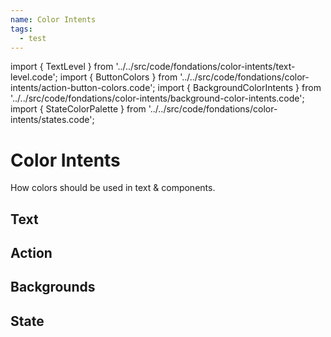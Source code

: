 ```yaml
---
name: Color Intents
tags:
  - test
---
```


<!-- CODE IMPORTS -->

import { TextLevel } from '../../src/code/fondations/color-intents/text-level.code';
import { ButtonColors } from '../../src/code/fondations/color-intents/action-button-colors.code';
import { BackgroundColorIntents } from '../../src/code/fondations/color-intents/background-color-intents.code';
import { StateColorPalette } from '../../src/code/fondations/color-intents/states.code';

<!-- END CODE IMPORTS -->

# Color Intents

How colors should be used in text & components.

## Text

<TextLevel />

## Action

<ButtonColors />

## Backgrounds

<BackgroundColorIntents />

## State

<StateColorPalette />

<br/>
<br/>

